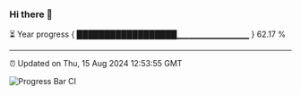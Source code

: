 ### Hi there 👋

⏳ Year progress { ██████████████████▁▁▁▁▁▁▁▁▁▁▁▁ } 62.17 %

---

⏰ Updated on Thu, 15 Aug 2024 12:53:55 GMT

![Progress Bar CI](https://github.com/IshwaranRudhara/GIT-ACTION/workflows/Progress%20Bar%20CI/badge.svg)

